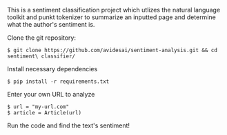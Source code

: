 This is a sentiment classification project which utlizes the natural language toolkit and punkt tokenizer
to summarize an inputted page and determine what the author's sentiment is.

Clone the git repository:
```console
$ git clone https://github.com/avidesai/sentiment-analysis.git && cd sentiment\ classifier/
```

Install necessary dependencies
```console
$ pip install -r requirements.txt
```

Enter your own URL to analyze
```console
$ url = "my-url.com"
$ article = Article(url)
```

Run the code and find the text's sentiment!
